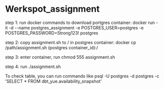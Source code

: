 # Werkspot_assignment
step 1: run docker commands to download portgres container:
docker run -it -d --name postgres_assignment -e POSTGRES_USER=postgres -e POSTGRES_PASSWORD=Strong123! postgres

step 2: copy assignment.sh to / in postgres container:
docker cp /path/assignment.sh  (postgres container_id):/

step 3: enter container, run chmod 555 assignment.sh

step 4: run ./assignment.sh

To check table, you can run commands like
psql -U postgres -d postgres -c 'SELECT * FROM dbt_yue.availability_snapshot'

